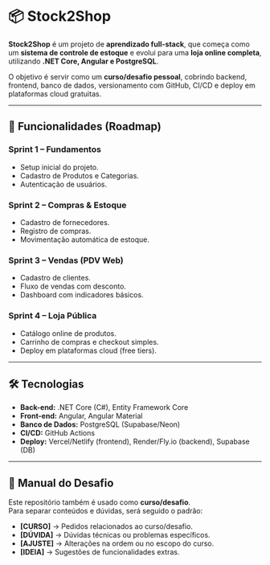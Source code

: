 # 📦 Stock2Shop  

**Stock2Shop** é um projeto de **aprendizado full-stack**, que começa como um **sistema de controle de estoque** e evolui para uma **loja online completa**, utilizando **.NET Core, Angular e PostgreSQL**.  

O objetivo é servir como um **curso/desafio pessoal**, cobrindo backend, frontend, banco de dados, versionamento com GitHub, CI/CD e deploy em plataformas cloud gratuitas.  

---

## 🚀 Funcionalidades (Roadmap)

### Sprint 1 – Fundamentos  
- Setup inicial do projeto.  
- Cadastro de Produtos e Categorias.  
- Autenticação de usuários.  

### Sprint 2 – Compras & Estoque  
- Cadastro de fornecedores.  
- Registro de compras.  
- Movimentação automática de estoque.  

### Sprint 3 – Vendas (PDV Web)  
- Cadastro de clientes.  
- Fluxo de vendas com desconto.  
- Dashboard com indicadores básicos.  

### Sprint 4 – Loja Pública  
- Catálogo online de produtos.  
- Carrinho de compras e checkout simples.  
- Deploy em plataformas cloud (free tiers).  

---

## 🛠 Tecnologias
- **Back-end:** .NET Core (C#), Entity Framework Core  
- **Front-end:** Angular, Angular Material  
- **Banco de Dados:** PostgreSQL (Supabase/Neon)  
- **CI/CD:** GitHub Actions  
- **Deploy:** Vercel/Netlify (frontend), Render/Fly.io (backend), Supabase (DB)  

---

## 📝 Manual do Desafio
Este repositório também é usado como **curso/desafio**.  
Para separar conteúdos e dúvidas, será seguido o padrão:  

- **[CURSO]** → Pedidos relacionados ao curso/desafio.  
- **[DÚVIDA]** → Dúvidas técnicas ou problemas específicos.  
- **[AJUSTE]** → Alterações na ordem ou no escopo do curso.  
- **[IDEIA]** → Sugestões de funcionalidades extras.  

